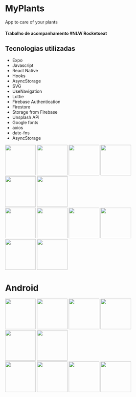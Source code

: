 # MyPlants
App to care of your plants
<html>
  <div>
    <h4>Trabalho de acompanhamento #NLW Rocketseat</h4>
    <div>
      <h2>Tecnologias utilizadas</h2>
      <ul>
        <li>Expo</li>
        <li>Javascript</li>
        <li>React Native</li>
        <li>Hooks</li>
        <li>AsyncStorage</li>
        <li>SVG</li>
        <li>UseNavigation</li>
        <li>Lottie</li>
        <li>Firebase Authentication</li>
        <li>Firestore</li>
        <li>Storage from Firebase</li>
        <li>Unsplash API</li>
        <li>Google fonts</li>
        <li>axios</li>
        <li>date-fns</li>
        <li>AsyncStorage</li>
      </ul>
    </div>
  </div>
<div class="row">
  <div class="column">
    <img src="https://user-images.githubusercontent.com/5294488/133345495-033a36d1-56ea-4a39-ad2c-04da24325c29.PNG" width="100">
    <img src="https://user-images.githubusercontent.com/5294488/133345759-0b1fcdf5-e313-4c75-a2f4-ccc4d65d785f.PNG" width="100">
    <img src="https://user-images.githubusercontent.com/5294488/133345785-3bb80b6d-1917-4a87-a78e-cbc2c7a9af64.PNG" width="100">
    <img src="https://user-images.githubusercontent.com/5294488/133345910-1f88c46d-ae67-4f37-a73e-373db39c3bce.PNG" width="100">
    <img src="https://user-images.githubusercontent.com/5294488/133346020-9485339b-4137-4534-bbbf-51248b3c8fab.PNG" width="100">
    <img src="https://user-images.githubusercontent.com/5294488/133346072-6b1023ac-4460-4fd1-a229-90dec1e6f5ea.PNG" width="100">
  </div>
  <div class="column">
    <img src="https://user-images.githubusercontent.com/5294488/133346145-8951789b-5e81-418a-b3a8-a076f13fda52.PNG" width="100">
    <img src="https://user-images.githubusercontent.com/5294488/133346226-10ccaf07-d630-469b-9bf3-93f89d9f2600.PNG" width="100">
    <img src="https://user-images.githubusercontent.com/5294488/133346285-6090c3ae-0265-4558-a6c9-cd727c02a399.PNG" width="100">
    <img src="https://user-images.githubusercontent.com/5294488/133346332-6953d461-7965-45f4-8d27-9728568a164b.PNG" width="100">
    <img src="https://user-images.githubusercontent.com/5294488/133346413-44319b29-7f65-4daf-b29d-40447256a7ec.PNG" width="100">
    <img src="https://user-images.githubusercontent.com/5294488/133346463-066d49cf-c0f6-479e-9372-c7489203c292.PNG" width="100">
  </div>
  <h1>Android</h1>
  <div class="column">
    <img src="https://user-images.githubusercontent.com/5294488/133347385-741c82a6-548b-4291-ba64-34f9723d1dd4.jpg" width="100">
    <img src="https://user-images.githubusercontent.com/5294488/133347552-10524be8-fca0-480a-9e4f-5bd5edcc1686.jpg" width="100">
    <img src="https://user-images.githubusercontent.com/5294488/133347610-e537fb18-b997-4515-acd0-5495da822df0.jpg" width="100">
    <img src="https://user-images.githubusercontent.com/5294488/133347678-a8b8d5fc-ab84-46fb-b52c-4b6c671c97f6.jpg" width="100">
    <img src="https://user-images.githubusercontent.com/5294488/133347750-5fb2fb41-9213-4627-941d-82b1a96fab7e.jpg" width="100">
    <img src="https://user-images.githubusercontent.com/5294488/133347822-163123aa-3d99-4fb3-a5db-e9460ab7a3cb.jpg" width="100">
  </div>
  <div class="column">
    <img src="https://user-images.githubusercontent.com/5294488/133347870-5f89d2d4-808f-43a8-b303-ff21b62b7c7d.jpg" width="100">
    <img src="https://user-images.githubusercontent.com/5294488/133347942-c38d6744-8f3d-4b11-bdbe-aabf3e18e5da.jpg" width="100">
    <img src="https://user-images.githubusercontent.com/5294488/133347994-806d25b1-7e89-4b08-b903-e602739e9731.jpg" width="100">
    <img src="https://user-images.githubusercontent.com/5294488/133348035-90226214-41ee-4387-aed0-cc6d569e0f31.jpg" width="100">
  </div>
</div>  
</html>
